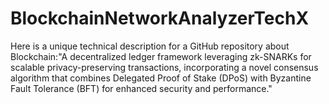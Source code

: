 # BlockchainNetworkAnalyzerTechX
Here is a unique technical description for a GitHub repository about Blockchain:"A decentralized ledger framework leveraging zk-SNARKs for scalable privacy-preserving transactions, incorporating a novel consensus algorithm that combines Delegated Proof of Stake (DPoS) with Byzantine Fault Tolerance (BFT) for enhanced security and performance."
